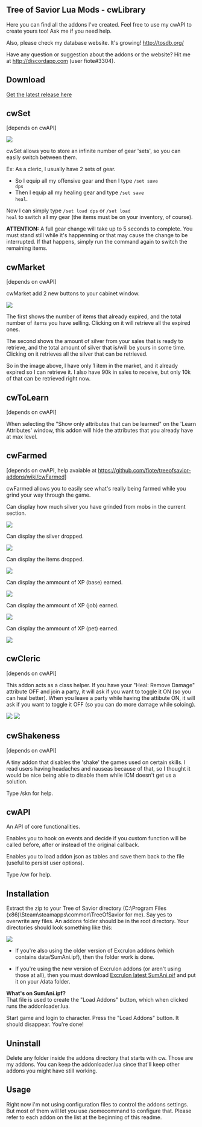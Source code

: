 ## Tree of Savior Lua Mods - cwLibrary ##

Here you can find all the addons I've created. Feel free to use my cwAPI to create yours too! Ask me if you need help.

Also, please check my database website. It's growing! http://tosdb.org/

Have any question or suggestion about the addons or the website? Hit me at http://discordapp.com (user fiote#3304).

## Download ##

<a href='https://github.com/fiote/treeofsavior-addons/releases'>Get the latest release here</a>

## cwSet
[depends on cwAPI]

<img src='http://i.imgur.com/oA9Afts.png'>

cwSet allows you to store an infinite number of gear 'sets', so you can easily switch between them.

Ex: As a cleric, I usually have 2 sets of gear.
* So I equip all my offensive gear and then I type <code>/set save dps</code>
* Then I equip all my healing gear and type <code>/set save heal</code>.

Now I can simply type <code>/set load dps</code> or <code>/set load heal</code> to switch all my gear (the items must be on your inventory, of course).

<b>ATTENTION:</b> A full gear change will take up to 5 seconds to complete. You must stand still while it's happenning or that may cause the change to be interrupted. If that happens, simply run the command again to switch the remaining items.


## cwMarket
[depends on cwAPI]

cwMarket add 2 new buttons to your cabinet window. 

<img src='http://i.imgur.com/au1iqNQ.png'>

The first shows the number of items that already expired, and the total number of items you have selling. Clicking on it will retrieve all the expired ones.

The second shows the amount of silver from your sales that is ready to retrieve, and the total amount of silver that is/will be yours in some time. Clicking on it retrieves all the silver that can be retrieved.

So in the image above, I have only 1 item in the market, and it already expired so I can retrieve it.
I also have 90k in sales to receive, but only 10k of that can be retrieved right now.

## cwToLearn
[depends on cwAPI]

When selecting the "Show only attributes that can be learned" on the 'Learn Attributes' window, this addon will hide the attributes that you already have at max level.


## cwFarmed
[depends on cwAPI, help avaiable at https://github.com/fiote/treeofsavior-addons/wiki/cwFarmed]

cwFarmed allows you to easily see what's really being farmed while you grind your way through the game.

Can display how much silver you have grinded from mobs in the current section.

<img src='http://i.imgur.com/Gb2f190.png'>

Can display the silver dropped.

<img src='http://i.imgur.com/2Z4Y5pY.png'>

Can display the items dropped.

<img src='http://i.imgur.com/p6PF2aX.png'>

Can display the ammount of XP (base) earned.

<img src='http://i.imgur.com/lIX8Dzy.png'>

Can display the ammount of XP (job) earned.

<img src='http://i.imgur.com/TLgipS6.png'>

Can display the ammount of XP (pet) earned.

<img src='http://i.imgur.com/t49Tztl.png'>

## cwCleric
[depends on cwAPI]

This addon acts as a class helper. If you have your "Heal: Remove Damage" attribute OFF and join a party, it will ask if you want to toggle it ON (so you can heal better). When you leave a party while having the attibute ON, it will ask if you want to toggle it OFF (so you can do more damage while soloing).

<img src='http://i.imgur.com/k2hipF4.png'>

<img src='http://i.imgur.com/8hMvkiZ.png'>

## cwShakeness
[depends on cwAPI]

A tiny addon that disables the 'shake' the games used on certain skills. I read users having headaches and nauseas because of that, so I thought it would be nice being able to disable them while ICM doesn't get us a solution.

Type /skn for help.

## cwAPI
An API of core functionalities.

Enables you to hook on events and decide if you custom function will be called before, after or instead of the original callback.

Enables you to load addon json as tables and save them back to the file (useful to persist user options).

Type /cw for help.

## Installation ##

Extract the zip to your Tree of Savior directory (C:\Program Files (x86)\Steam\steamapps\common\TreeOfSavior for me). Say yes to overwrite any files. An addons folder should be in the root directory. Your directories should look something like this:

<img src='https://camo.githubusercontent.com/3dd7b4c321f4c9f8013ebdff2985d52461c67e64/687474703a2f2f692e696d6775722e636f6d2f776d65316b4f632e706e67'>

* If you're also using the older version of Excrulon addons (which contains data/SumAni.ipf), then the folder work is done.

* If you're using the new version of Excrulon addons (or aren't using those at all), then you must download [Excrulon latest SumAni.pif](https://github.com/Excrulon/Tree-of-Savior-Lua-Mods/raw/72ec297300cb57a16b11538873a43a1635c6d54c/data/SumAni.ipf) and put it on your /data folder. 

<b>What's on SumAni.ipf?</b><br/>
That file is used to create the "Load Addons" button, which when clicked runs the addonloader.lua.

Start game and login to character.
Press the "Load Addons" button. It should disappear. You're done!

## Uninstall ##

Delete any folder inside the addons directory that starts with cw. Those are my addons. You can keep the addonloader.lua since that'll keep other addons you might have still working.

## Usage ##

Right now i'm not using configuration files to control the addons settings. But most of them will let you use /somecommand to configure that. Please refer to each addon on the list at the beginning of this readme.
